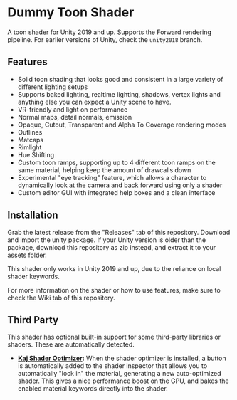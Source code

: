 # Dummy Toon Shader
A toon shader for Unity 2019 and up. Supports the Forward rendering pipeline. For earlier versions of Unity, check the `unity2018` branch.

## Features
* Solid toon shading that looks good and consistent in a large variety of different lighting setups
* Supports baked lighting, realtime lighting, shadows, vertex lights and anything else you can expect a Unity scene to have.
* VR-friendly and light on performance
* Normal maps, detail normals, emission
* Opaque, Cutout, Transparent and Alpha To Coverage rendering modes
* Outlines
* Matcaps
* Rimlight
* Hue Shifting
* Custom toon ramps, supporting up to 4 different toon ramps on the same material, helping keep the amount of drawcalls down
* Experimental "eye tracking" feature, which allows a character to dynamically look at the camera and back forward using only a shader
* Custom editor GUI with integrated help boxes and a clean interface

## Installation
Grab the latest release from the "Releases" tab of this repository. Download and import the unity package. If your Unity version is older than the package, download this repository as zip instead, and extract it to your assets folder.

This shader only works in Unity 2019 and up, due to the reliance on local shader keywords.

For more information on the shader or how to use features, make sure to check the Wiki tab of this repository.

## Third Party
This shader has optional built-in support for some third-party libraries or shaders. These are automatically detected.
* **[Kaj Shader Optimizer](https://github.com/DarthShader/Kaj-Unity-Shaders):** When the shader optimizer is installed, a button is automatically added to the shader inspector that allows you to automatically "lock in" the material, generating a new auto-optimized shader. This gives a nice performance boost on the GPU, and bakes the enabled material keywords directly into the shader.
